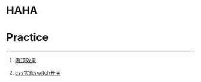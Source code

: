 # HAHA

# Practice
--- 
1. [吸顶效果]( https://codebyalvin.github.io/demos/IntersectionObserver.html)

2. [css实现switch开关]( https://codebyalvin.github.io/demos/switch.html)
